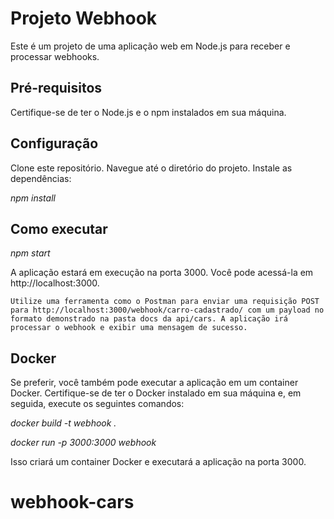 # Projeto Webhook

Este é um projeto de uma aplicação web em Node.js para receber e processar webhooks.

## Pré-requisitos

Certifique-se de ter o Node.js e o npm instalados em sua máquina.
 
## Configuração

Clone este repositório.
Navegue até o diretório do projeto.
Instale as dependências:

*npm install*

## Como executar

*npm start*

A aplicação estará em execução na porta 3000. Você pode acessá-la em http://localhost:3000.

    Utilize uma ferramenta como o Postman para enviar uma requisição POST para http://localhost:3000/webhook/carro-cadastrado/ com um payload no formato demonstrado na pasta docs da api/cars. A aplicação irá processar o webhook e exibir uma mensagem de sucesso.

## Docker

Se preferir, você também pode executar a aplicação em um container Docker. Certifique-se de ter o Docker instalado em sua máquina e, em seguida, execute os seguintes comandos:

*docker build -t webhook .*

>>>>>>>>>>>>>>>>>>>>>>>>>>>>>>>>

*docker run -p 3000:3000 webhook*


Isso criará um container Docker e executará a aplicação na porta 3000.
# webhook-cars
